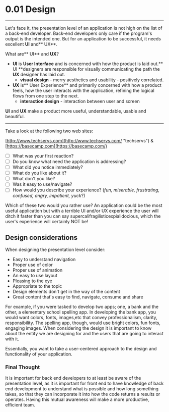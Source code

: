 # 0.01 Design

---

Let's face it, the presentation level of an application is not high on the list of a back-end developer. Back-end developers only care if the program's output is the intended one. But for an application to be successful, it needs excellent **UI** and** UX**.

What are** UI** and **UX**?

* **UI** is **User Interface** and is concerned with how the product is laid out.** UI **designers are responsible for visually communicating the path the **UX** designer has laid out.
  * **visual design** - merry aesthetics and usability - positively correlated.
* **UX** is** User Experience** and primarily concerned with how a product feels, how the user interacts with the application, refining the logical flows from one step to the next.
  * **interaction design** - interaction between user and screen

**UI** and **UX** make a product more useful, understandable, usable and beautiful.

---

Take a look at the following two web sites:

[http://www.techservs.com](http://www.techservs.com/ "techservs") & [https://basecamp.com](https://basecamp.com/)

* [ ] What was your first reaction?
* [ ] Do you know what need the application is addressing?
* [ ] What did you notice immediately?
* [ ] What do you like about it?
* [ ] What don't you like?
* [ ] Was it easy to use/navigate?
* [ ] How would you describe your experience? \(_fun, miserable, frustrating, confused, angry, impatient, yuck_?\)

Which of these two would you rather use? An application could be the most useful application but with a terrible UI and/or UX experience the user will ditch it faster than you can say supercalifragilisticexpialidocious, which the user's experience will certainly NOT be!

## Design considerations

When designing the presentation level consider:

* Easy to understand navigation
* Proper use of color
* Proper use of animation
* An easy to use layout
* Pleasing to the eye
* Appropriate to the topic
* Design elements don't get in the way of the content 
* Great content that's easy to find, navigate, consume and share

For example, if you were tasked to develop two apps; one, a bank and the other, a elementary school spelling app.  In developing the bank app, you would want colors, fonts, images,etc that convey professionalism, clarity, responsibility.  The spelling app, though, would use bright colors, fun fonts, engaging images.  When considering the design it is important to know about the entity we are designing for and the users that are going to interact with it.

Essentially, you want to take a user-centered approach to the design and functionality of your application.

### Final Thought

It is important for back end developers to at least be aware of the presentation level, as it is important for front end to have knowledge of back end development to understand what is possible and how long something takes, so that they can incorporate it into how the code returns a results or operates. Having this mutual awareness will make a more productive, efficient team.

